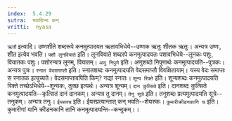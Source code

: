 ```yaml
---
index:  5.4.29
sutra:  यवादिभ्यः कन्
vritti:  nyasa
---
```


`ऋतौ` इत्यादि। उष्णशीते शब्दरूपे कनमुत्पादयत ऋतावभिधेये--उष्णक ऋतुः शीतक ऋतुः। अन्यत्र उष्णः, शीत इत्येव भवति। `पशौ लुनवियाते` इति। लूनवियाते शब्दरपे कनमुत्पादयतः पशावभिधेये--लूनकः पशुः, वियातकः पशुः। पशोरन्यत्र लूनम्, वियातम्। `अणु निपुणे` इति। अणुशब्दो निपुणार्थः कनमुत्पादयति--पुत्रकः। अन्यत्र पुत्रः। `स्नात वेदसमाप्तौ` इति। स्नातशब्दः कनमुत्पादयति वेदसमाप्तौ विवक्षितायाम्। यस्य वेदः समाप्तः स स्नातक इत्युच्यते। वेदसमाप्तावपिति किम्? नद्यां स्नातः। `शून्य रिक्ते` इति। शून्यशब्दः कनमुत्पादयति रिक्ते तच्छेऽभिधेये--शून्यकः, तुक्छ इत्यर्थः। अन्यत्र शून्यम्। `दान कुत्सिते` इति। दानशब्दः कुत्सिते कनमुत्पादयति--कृत्सितं दानं दानकम्। अन्यत्र तु दानम्। `तेनु सूत्रे` इति। तनुशब्दः प्रत्यमुत्पादयति सूत्रे--तनुकम्। अन्यत्र तनुः। `ईयसश्च` इति। ईयस्प्रत्यान्तात् कन् भवति--शेयस्कः। `कुमारीक्रीडनकानि च` इति। कुमारीणां यानि क्रीडनकानि तानि कनमुत्पादयन्ति--कन्दुकम्।।

